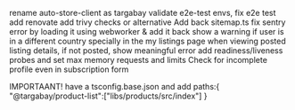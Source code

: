 rename auto-store-client as targabay
validate e2e-test envs, fix e2e test
add renovate
add trivy checks or alternative
Add back sitemap.ts
fix sentry error by loading it using webworker & add it back
show a warning if user is in a different country specially in the my listings page
when viewing posted listing details, if not posted, show meaningful error
add readiness/liveness probes and set max memory requests and limits
Check for incomplete profile even in subscription form


IMPORTAANT!
have a tsconfig.base.json and add 
paths:{
    "@targabay/product-list":["libs/products/src/index"]
}


